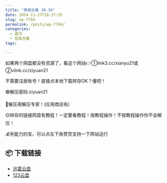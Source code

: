 ```yaml
---
title: "黑框合集 30-36"
date: 2024-11-27T16:37:55
slug: wp-7784
permalink: /posts/wp-7784/
categories:
  - 盖📺
  - 恰饭合集
tags:

---
```


如果两个网盘都没有资源了，看这个网站👉①link3.cc/xianyu21或②vlink.cc/ziyuan21

不需要注册账号！直接点本地下载转存OK？懂吧！

🟢解压密码:ziyuan21

🔵解压用解压专家！(应用商店有)

🟡转存的链接网盘有教程！一定要看教程！按教程操作！不按教程操作你不会解压！

💰🈶能力的宝，可以点左下角赞赏支持一下网站运行

## 📦 下载链接
- [迅雷云盘](https://blziyuan21.com/pay-download/7784?key=5a7ff5e201&down_id=0)
- [123云盘](https://blziyuan21.com/pay-download/7784?key=5a7ff5e201&down_id=1)

